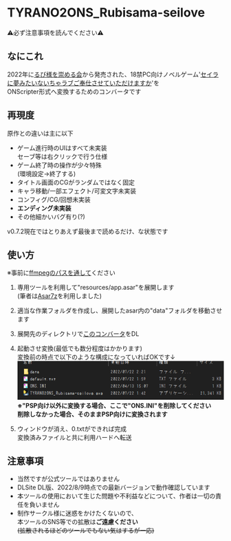 # TYRANO2ONS_Rubisama-seilove
⚠必ず注意事項を読んでください⚠
## なにこれ
  2022年に[るび様を崇める会](https://rubisama.com/)から発売された、18禁PC向けノベルゲーム'[セイラに夢みたいないちゃラブご奉仕させていただけますか](https://rubisama.com/seira/)'を<br>
  ONScripter形式へ変換するためのコンバータです<br>

## 再現度
原作との違いは主に以下
 - ゲーム進行時のUIはすべて未実装<br>
   セーブ等は右クリックで行う仕様
 - ゲーム終了時の操作が少々特殊<br>
   (環境設定→終了する)
 - タイトル画面のCGがランダムではなく固定
 - キャラ移動/一部エフェクト/可変文字未実装
 - コンフィグ/CG/回想未実装
 - **エンディング未実装**
 - その他細かいバグ有り(?)

v0.7.2現在ではとりあえず最後まで読めるだけ、な状態です

## 使い方
※事前に[ffmpegのパスを通して](https://www.google.com/search?q=ffmpeg+%E3%83%91%E3%82%B9+%E9%80%9A%E3%81%99+windows)ください

 1. 専用ツールを利用して"resources/app.asar"を展開します<br>
    (筆者は[Asar7z](https://www.google.com/search?q=Asar7z)を利用しました)

 2. 適当な作業フォルダを作成し、展開したasar内の"data"フォルダを移動させます

 3. 展開先のディレクトリで[このコンバータ](https://github.com/Prince-of-sea/TYRANO2ONS_Rubisama-seilove/releases/latest)をDL<br>

 4. 起動させ変換(最低でも数分程度はかかります)<br>
    変換前の時点で以下のような構成になっていればOKです↓<br>
    ![](image1.png)<br>
    **※"PSP向け以外に変換する場合、ここで"ONS.INI"を削除してください**<br>
    **削除しなかった場合、そのままPSP向けに変換されます**<br>

 5. ウィンドウが消え、0.txtができれば完成<br>
    変換済みファイルと共に利用ハードへ転送


## 注意事項
 - 当然ですが公式ツールではありません
 - DLSite DL版、2022/8/9時点での最新バージョンで動作確認しています
 - 本ツールの使用において生じた問題や不利益などについて、作者は一切の責任を負いません
 - 制作サークル様に迷惑をかけたくないので、<br>
   本ツールのSNS等での拡散は**ご遠慮ください**<br>
   ~~(拡散されるほどのツールでもない気はするが一応)~~<br>


